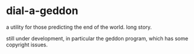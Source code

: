 dial-a-geddon
=============

a utility for those predicting the end of the world.  long story.

still under development, in particular the geddon program, which has some copyright issues.
